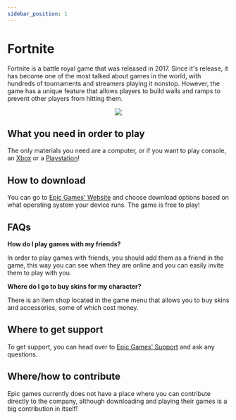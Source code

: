 ```yaml
---
sidebar_position: 1
---
```


# Fortnite

Fortnite is a battle royal game that was released in 2017. Since it's release, it has become one
of the most talked about games in the world, with hundreds of tournaments and streamers playing it
nonstop. However, the game has a unique feature that allows players to build walls and ramps to prevent
other players from hitting them.

<center><img src="https://th.bing.com/th/id/OIP.rVhQJ-FtpxVyyz86gOslUAHaEK?w=323&h=180&c=7&r=0&o=5&dpr=2&pid=1.7" class="center"></img></center>

## What you need in order to play
The only materials you need are a computer, or if you want to play console, an [Xbox](https://www.xbox.com/en-US/consoles/xbox-series-x) or a [Playstation](https://www.playstation.com/en-us/ps5/?smcid=pdc%3Aen-us%3Aprimary%20nav%3Amsg-hardware%3Aps5)!
## How to download

You can go to [Epic Games' Website](https://www.epicgames.com/fortnite/en-US/download) and choose download
options based on what operating system your device runs. The game is free to play!

## FAQs

<b>How do I play games with my friends?</b>

In order to play games with friends, you should add them as a friend in the game, this way you can see when
they are online and you can easily invite them to play with you.

<b>Where do I go to buy skins for my character?</b>

There is an item shop located in the game menu that allows you to buy skins and accessories, some of which
cost money.

## Where to get support

To get support, you can head over to [Epic Games' Support](https://www.epicgames.com/fortnite/en-US/help-center) and ask any questions.

## Where/how to contribute
Epic games currently does not have a place where you can contribute directly to the company, although downloading and playing their games is a big contribution in itself! 
